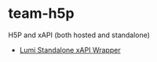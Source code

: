 # team-h5p

H5P and xAPI (both hosted and standalone)

- [Lumi Standalone xAPI Wrapper](lumi-standalone/README.md)